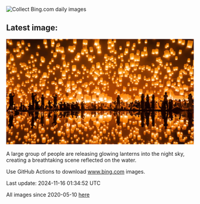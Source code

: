 ![Collect Bing.com daily images](https://github.com/counter2015/bing-daily-images/workflows/Collect%20Bing.com%20daily%20images/badge.svg)
## Latest image:
![](images/YiPengLanterns.jpg)

A large group of people are releasing glowing lanterns into the night sky, creating a breathtaking scene reflected on the water.

Use GitHub Actions to download www.bing.com images.

Last update: 2024-11-16 01:34:52 UTC

All images since 2020-05-10 [here](https://github.com/counter2015/bing-daily-images/tree/master/images)
